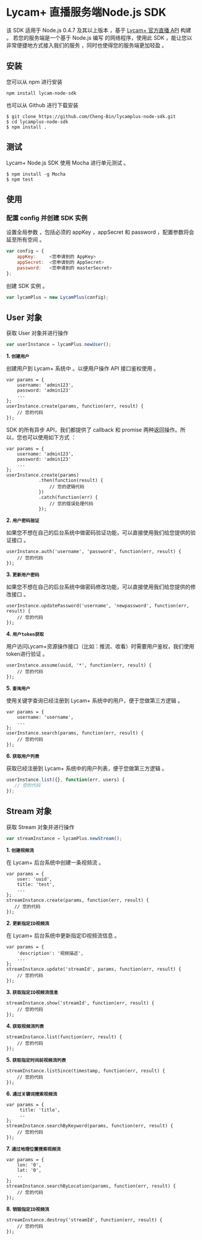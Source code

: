 # Lycam+ 直播服务端Node.js SDK

该 SDK 适用于 Node.js 0.4.7 及其以上版本 ，基于 [Lycam+ 官方直播 API](http://wiki.lycam.tv/index.php?title=LycamPlus_WEB_API_接口规范) 构建 。 若您的服务端是一个基于 Node.js 编写
的网络程序，使用此 SDK ，能让您以非常便捷地方式接入我们的服务 ，同时也使得您的服务端更加轻盈 。

## 安装

您可以从 npm 进行安装

```shell
npm install lycam-node-sdk
```

也可以从 Github 进行下载安装

```shell
$ git clone https://github.com/Cheng-Bin/lycamplus-node-sdk.git
$ cd lycamplus-node-sdk
$ npm install .
```

## 测试

Lycam+ Node.js SDK 使用 Mocha 进行单元测试 。

```shell
$ npm install -g Mocha
$ npm test
```

## 使用

### 配置 config 并创建 SDK 实例

设置全局参数 ，包括必须的 appKey ，appSecret 和 password ，配置参数将会延至所有空间 。
```javascript
var config = {
    appKey:     <您申请到的 AppKey>
    appSecret:  <您申请到的 AppSecret>
    password:   <您申请到的 masterSecret>
};
```

创建 SDK 实例 。
```javascript
var lycamPlus = new LycamPlus(config);
```

## User 对象

获取 User 对象并进行操作

```javascript
var userInstance = lycamPlus.newUser(); 
```

**1. `创建用户`**

创建用户到 Lycam+ 系统中 。以便用户操作 API 接口鉴权使用 。
```
var params = {
    username: 'admin123',
    password: 'admin123'
    ...
};
userInstance.create(params, function(err, result) {
    // 您的代码
});
```
SDK 的所有异步 API，我们都提供了 callback 和 promise 两种返回操作。所以，您也可以使用如下方式 ：
```
var params = {
    username: 'admin123',
    password: 'admin123'
    ...
};
userInstance.create(params)
            .then(function(result) {
                // 您的逻辑代码
            })
            .catch(function(err) {
                // 您的错误处理代码
            });
```

**2. `用户密码验证`**

如果您不想在自己的后台系统中做密码验证功能，可以直接使用我们给您提供的验证接口 。
```
userInstance.auth('username', 'password', function(err, result) {
    // 您的代码
});
```

**3. `更新用户密码`**

如果您不想在自己的后台系统中做密码修改功能，可以直接使用我们给您提供的修改接口 。
```
userInstance.updatePassword('username', 'newpassword', function(err, result) {
    // 您的代码
});
```

**4. `用户token获取`**

用户访问Lycam+资源操作接口（比如：推流、收看）时需要用户鉴权，我们使用token进行验证 。
```
userInstance.assume(uuid, '*', function(err, result) {
    // 您的代码
});
```

**5. `查询用户`**

使用关键字查询已经注册到 Lycam+ 系统中的用户，便于您做第三方逻辑 。
```
var params = {
    username: 'username',
    ...
};
userInstance.search(params, function(err, result) {
    // 您的代码
});
```

**6. `获取用户列表`**

获取已经注册到 Lycam+ 系统中的用户列表，便于您做第三方逻辑 。
```javascript
userInstance.list({}, function(err, users) {
   // 您的代码
});
```

## Stream 对象

获取 Stream 对象并进行操作

```javascript
var streamInstance = lycamPlus.newStream(); 
```

**1. `创建视频流`**

在 Lycam+ 后台系统中创建一条视频流 。
```
var params = {
    user: 'uuid', 
    title: 'test',
    ...
};
streamInstance.create(params, function(err, result) {
   // 您的代码
});
```

**2. `更新指定ID视频流`**

在 Lycam+ 后台系统中更新指定ID视频流信息 。
```
var params = {
    'description': '视频描述',
    ...
};
streamInstance.update('streamId', params, function(err, result) {
    // 您的代码                    
});
```

**3. `获取指定ID视频流信息`**

```
streamInstance.show('streamId', function(err, result) {
    // 您的代码
});
```

**4. `获取视频流列表`**

```
streamInstance.list(function(err, result) {
    // 您的代码
});
```

**5. `获取指定时间前视频流列表`**

```
streamInstance.listSince(timestamp, function(err, result) {
    // 您的代码
});
```

**6. `通过关键词搜索视频流`**

```
var params = {
     title: 'title',
     ..
};
streamInstance.searchByKeyword(params, function(err, result) {
    // 您的代码
});
```

**7. `通过地理位置搜索视频流`**

```
var params = {
    lon: '0',
    lat: '0',
    ..
};
streamInstance.searchByLocation(params, function(err, result) {
    // 您的代码
});
```

**8. `销毁指定ID视频流`**

```
streamInstance.destroy('streamId', function(err, result) {
    // 您的代码
});
```